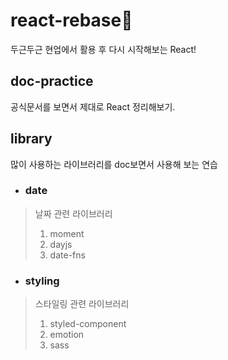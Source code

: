 # react-rebase🐢

두근두근 현업에서 활용 후 다시 시작해보는 React!

## doc-practice

공식문서를 보면서 제대로 React 정리해보기.

## library

많이 사용하는 라이브러리를 doc보면서 사용해 보는 연습

- ### date

> 날짜 관련 라이브러리
>
> 1. moment
> 2. dayjs
> 3. date-fns

- ### styling

> 스타일링 관련 라이브러리
>
> 1. styled-component
> 2. emotion
> 3. sass
